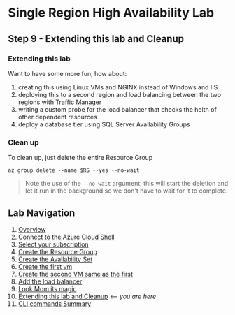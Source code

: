 # Single Region High Availability Lab 
## Step 9 - Extending this lab and Cleanup

### Extending this lab
Want to have some more fun, how about:
1. creating this using Linux VMs and NGINX instead of Windows and IIS
1. deploying this to a second region and load balancing between the two regions with Traffic Manager
1. writing a custom probe for the load balancer that checks the helth of other dependent resources
1. deploy a database tier using SQL Server Availability Groups

### Clean up

To clean up, just delete the entire Resource Group

```
az group delete --name $RG --yes --no-wait
```

> Note the use of the `--no-wait` argument, this will start the deletion and let it run in the background so we don't have to wait for it to complete. 

## Lab Navigation
1. [Overview](./) 
1. [Connect to the Azure Cloud Shell](./step01.html)
1. [Select your subscription](./step02.html)
1. [Create the Resource Group](./step03.html)
1. [Create the Availability Set](./step04.html)
1. [Create the first vm](./step05.html)
1. [Create the second VM same as the first](./step06.html)
1. [Add the load balancer](./step07.html)
1. [Look Mom its magic](./step08.html)
1. [Extending this lab and Cleanup](./step09.html) *<-- you are here*
1. [CLI commands Summary](./summary.html)